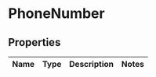 
# PhoneNumber

## Properties
Name | Type | Description | Notes
------------ | ------------- | ------------- | -------------



